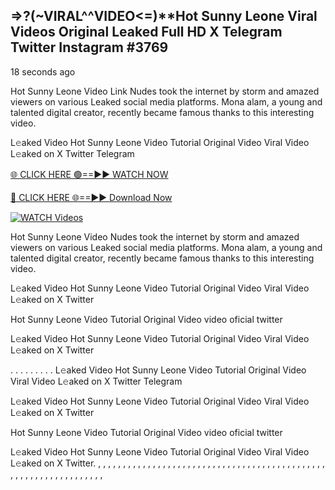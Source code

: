 ## =>?(~VIRAL^^VIDEO<=)**Hot Sunny Leone Viral Videos Original Leaked Full HD X Telegram Twitter Instagram #3769

18 seconds ago

Hot Sunny Leone Video Link Nudes took the internet by storm and amazed viewers on various Leaked social media platforms. Mona alam, a young and talented digital creator, recently became famous thanks to this interesting video.

L𝚎aked Video Hot Sunny Leone Video Tutorial Original Video Viral Video L𝚎aked on X Twitter Telegram

[🌐 CLICK HERE 🟢==►► WATCH NOW](https://dekho-ki-hoy-07-2k25.blogspot.com/2025/01/viral-on.html)

[🔴 CLICK HERE 🌐==►► Download Now](https://dekho-ki-hoy-07-2k25.blogspot.com/2025/01/viral-on.html)

[![WATCH Videos](https://i.imgur.com/dJHk4Zq.gif)](https://dekho-ki-hoy-07-2k25.blogspot.com/2025/01/viral-on.html)

Hot Sunny Leone Video Nudes took the internet by storm and amazed viewers on various Leaked social media platforms. Mona alam, a young and talented digital creator, recently became famous thanks to this interesting video.

L𝚎aked Video Hot Sunny Leone Video Tutorial Original Video Viral Video L𝚎aked on X Twitter

Hot Sunny Leone Video Tutorial Original Video video oficial twitter

L𝚎aked Video Hot Sunny Leone Video Tutorial Original Video Viral Video L𝚎aked on X Twitter

. . . . . . . . . L𝚎aked Video Hot Sunny Leone Video Tutorial Original Video Viral Video L𝚎aked on X Twitter Telegram

L𝚎aked Video Hot Sunny Leone Video Tutorial Original Video Viral Video L𝚎aked on X Twitter

Hot Sunny Leone Video Tutorial Original Video video oficial twitter

L𝚎aked Video Hot Sunny Leone Video Tutorial Original Video Viral Video L𝚎aked on X Twitter.
,
,
,
,
,
,
,
,
,
,
,
,
,
,
,
,
,
,
,
,
,
,
,
,
,
,
,
,
,
,
,
,
,
,
,
,
,
,
,
,
,
,
,
,
,
,
,
,
,
,
,
,
,
,
,
,
,
,
,
,
,
,
,
,
,